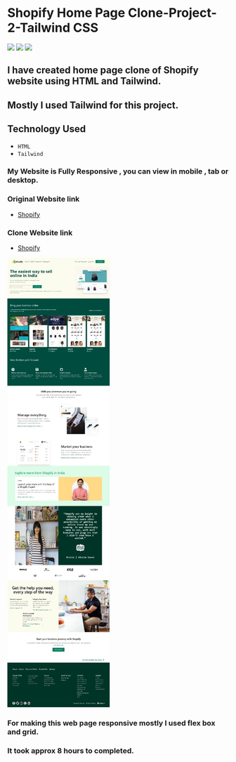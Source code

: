 # Shopify Home Page Clone-Project-2-Tailwind CSS

![](https://img.shields.io/badge/Project-02-red)
![](https://img.shields.io/badge/HTML-5-orange)
![](https://img.shields.io/badge/Tailwind-CSS-blue)

## I have created home page clone of Shopify website using HTML and Tailwind.
## Mostly I used Tailwind for this project.

## Technology Used
  - ` HTML `
  - ` Tailwind `

### My Website is Fully Responsive , you can view in mobile , tab or desktop.

 ### Original Website link
   - [Shopify](https://www.shopify.in/)
    
 ### Clone Website link
   - [Shopify](https://shopify-home-page-clone.netlify.app/)

![Picture of my Project ](./images/web-page.jpg)


### For making this web page responsive mostly I used flex box and grid.

### It took approx 8 hours to completed.

